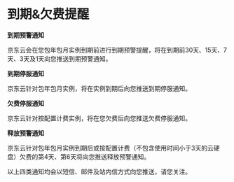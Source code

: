 # 到期&欠费提醒

**到期预警通知**

京东云会在您包年包月实例到期前进行到期预警提醒，将在到期前30天、15天、7天、3天及1天向您推送到期预警通知。

**到期停服通知**

京东云针对包年包月实例，将在实例到期后向您推送到期停服通知。

**欠费停服通知**

京东云针对按配置计费实例，将在您欠费后向您推送欠费停服通知。

**释放预警通知**

京东云针对包年包月实例到期后或按配置计费（不包含使用时间小于3天的云硬盘）欠费的第4天、第6天将向您推送释放预警通知。


以上四类通知均会以短信、邮件及站内信方式向您推送，请您关注。


